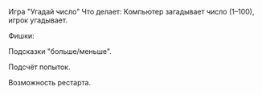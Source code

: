 Игра "Угадай число"
Что делает: Компьютер загадывает число (1–100), игрок угадывает.

Фишки:

Подсказки "больше/меньше".

Подсчёт попыток.

Возможность рестарта.
